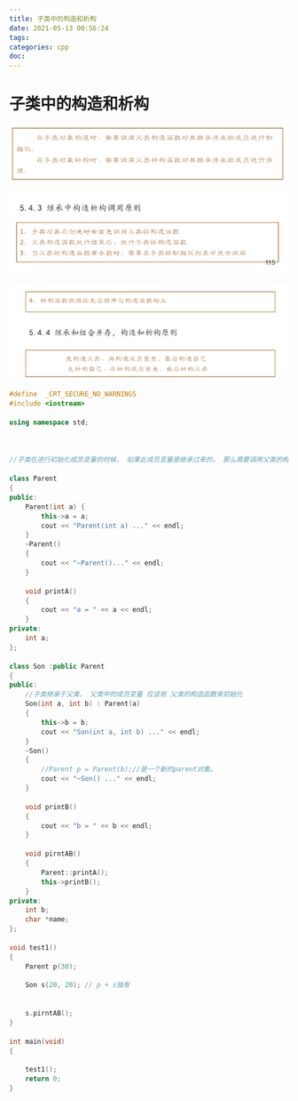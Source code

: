 ```yaml
---
title: 子类中的构造和析构
date: 2021-05-13 00:56:24
tags:
categories: cpp
doc:
---
```


# 子类中的构造和析构

![1620838602286](/images/javawz/1620838602286.png)

![1620838656750](/images/javawz/1620838656750.png)

![1620838667523](/images/javawz/1620838667523.png)

```cpp
#define  _CRT_SECURE_NO_WARNINGS 
#include <iostream>

using namespace std;



//子类在进行初始化成员变量的时候， 如果此成员变量是继承过来的， 那么需要调用父类的构造器来初始化。

class Parent
{
public:
	Parent(int a) {
		this->a = a;
		cout << "Parent(int a) ..." << endl;
	}
	~Parent()
	{
		cout << "~Parent()..." << endl;
	}

	void printA()
	{
		cout << "a = " << a << endl;
	}
private:
	int a;
};

class Son :public Parent
{
public:
	//子类继承于父类， 父类中的成员变量 应该用 父类的构造函数来初始化
	Son(int a, int b) : Parent(a)
	{
		this->b = b;
		cout << "Son(int a, int b) ..." << endl;
	}
	~Son()
	{
		//Parent p = Parent(b);//是一个新的parent对象。
		cout << "~Son() ..." << endl;
	}

	void printB()
	{
		cout << "b = " << b << endl;
	}

	void pirntAB()
	{
		Parent::printA();
		this->printB();
	}
private:
	int b;
	char *name;
};

void test1()
{
	Parent p(30);

	Son s(20, 20); // p + s独有


	s.pirntAB();
}

int main(void)
{

	test1();
	return 0;
}
```

